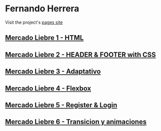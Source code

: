 # Fernando Herrera

Visit the project's [pages site](https://mercadoliebre-24qh.onrender.com)

## [Mercado Liebre 1 - HTML](https://github.com/fherrera2190/dh-mercadoliebre/tree/estructuraweb)
## [Mercado Liebre 2 - HEADER & FOOTER with CSS](https://github.com/fherrera2190/dh-mercadoliebre/tree/agregandoestilos)
## [Mercado Liebre 3 - Adaptativo](https://github.com/fherrera2190/dh-mercadoliebre/tree/dise%C3%B1oadaptativo)
## [Mercado Liebre 4 - Flexbox](https://github.com/fherrera2190/dh-mercadoliebre/tree/posicionamientoavanzado)
## [Mercado Liebre 5 - Register & Login]()
## [Mercado Liebre 6 - Transicion y animaciones]()